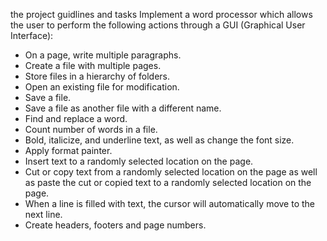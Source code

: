 the project guidlines and tasks 
Implement a word processor which allows the user to perform the following actions through a GUI (Graphical User Interface):
-	On a page, write multiple paragraphs.
-	Create a file with multiple pages.
-	Store files in a hierarchy of folders.
-	Open an existing file for modification.
-	Save a file.
-	Save a file as another file with a different name.
-	Find and replace a word.
-	Count number of words in a file.
-	Bold, italicize, and underline text, as well as change the font size.
-	Apply format painter.
-	Insert text to a randomly selected location on the page.
-	Cut or copy text from a randomly selected location on the page as well as paste the cut or copied text to a randomly selected location on the page.
-	When a line is filled with text, the cursor will automatically move to the next line.
-	Create headers, footers and page numbers.
